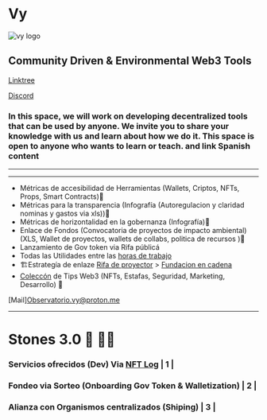 # Vy 
![vy logo](https://user-images.githubusercontent.com/38388270/209002454-edbb6aae-e8f3-4fd2-b6ef-3a4ea1f52a7e.png)


## Community Driven & Environmental Web3 Tools 
[Linktree](https://linktr.ee/vy.oi) 

[Discord](https://discord.gg/2vJ8uJfdcB)

### In this space, we will work on developing decentralized tools that can be used by anyone. We invite you to share your knowledge with us and learn about how we do it. This space is open to anyone who wants to learn or teach. and link Spanish content
---

---
+ Métricas de accesibilidad de Herramientas (Wallets, Criptos, NFTs, Props, Smart Contracts)🚧
+ Métricas para la transparencia (Infografía (Autoregulacion y claridad nominas y gastos via xls))🚧
+ Métricas de horizontalidad en la gobernanza (Infografía)🚧
+ Enlace de Fondos (Convocatoria de proyectos de impacto ambiental) (XLS, Wallet de proyectos, wallets de collabs, politica de recursos )🚧
+ Lanzamiento de Gov token via Rifa públicá
+ Todas las Utilidades entre las [horas de trabajo](https://docs.google.com/spreadsheets/d/11MRppjRPLAnHrweYX_mZZm0n1ASGA_58DCGeMwoLh_I/edit?usp=sharing)
+ 🏗️Estrategía de enlaze [Rifa de proyector](https://docs.google.com/spreadsheets/d/1O-CsX7oILsPtKkliTaB1t4ti-I-A_wzk26r5YkGJZDw/edit?usp=sharing) > [Fundacion en cadena](https://docs.google.com/presentation/d/1jTZ8wHK3UWWbp44Fllf5DzHMkBtvwXBN44bVJ33KFW8/edit?usp=sharing)
+ [Coleccón](https://opensea.io/collection/easytogethercards) de Tips Web3 (NFTs, Estafas, Seguridad, Marketing, Desarrollo) 🚧

[Mail][Observatorio.vy@proton.me](Observatorio.vy@proton.me)

---

# Stones 3.0 🗿 🧗🏽
###  Servicios ofrecidos (Dev) Via [NFT Log](https://opensea.io/VY-Foundation) | 1 |
###  Fondeo via Sorteo (Onboarding Gov Token & Walletization) | 2 |
###  Alianza con Organismos centralizados (Shiping) | 3 |
